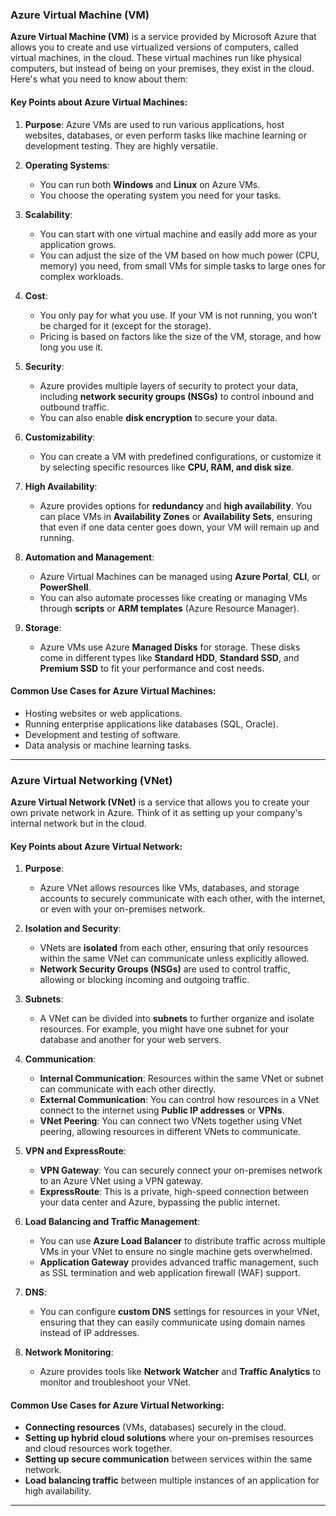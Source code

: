 ### Azure Virtual Machine (VM)

**Azure Virtual Machine (VM)** is a service provided by Microsoft Azure that allows you to create and use virtualized versions of computers, called virtual machines, in the cloud. These virtual machines run like physical computers, but instead of being on your premises, they exist in the cloud. Here's what you need to know about them:

#### Key Points about Azure Virtual Machines:
1. **Purpose**: 
   Azure VMs are used to run various applications, host websites, databases, or even perform tasks like machine learning or development testing. They are highly versatile.
   
2. **Operating Systems**:
   - You can run both **Windows** and **Linux** on Azure VMs.
   - You choose the operating system you need for your tasks.

3. **Scalability**:
   - You can start with one virtual machine and easily add more as your application grows.
   - You can adjust the size of the VM based on how much power (CPU, memory) you need, from small VMs for simple tasks to large ones for complex workloads.

4. **Cost**:
   - You only pay for what you use. If your VM is not running, you won’t be charged for it (except for the storage).
   - Pricing is based on factors like the size of the VM, storage, and how long you use it.

5. **Security**:
   - Azure provides multiple layers of security to protect your data, including **network security groups (NSGs)** to control inbound and outbound traffic.
   - You can also enable **disk encryption** to secure your data.

6. **Customizability**:
   - You can create a VM with predefined configurations, or customize it by selecting specific resources like **CPU, RAM, and disk size**.

7. **High Availability**:
   - Azure provides options for **redundancy** and **high availability**. You can place VMs in **Availability Zones** or **Availability Sets**, ensuring that even if one data center goes down, your VM will remain up and running.

8. **Automation and Management**:
   - Azure Virtual Machines can be managed using **Azure Portal**, **CLI**, or **PowerShell**.
   - You can also automate processes like creating or managing VMs through **scripts** or **ARM templates** (Azure Resource Manager).

9. **Storage**:
   - Azure VMs use Azure **Managed Disks** for storage. These disks come in different types like **Standard HDD**, **Standard SSD**, and **Premium SSD** to fit your performance and cost needs.

#### Common Use Cases for Azure Virtual Machines:
- Hosting websites or web applications.
- Running enterprise applications like databases (SQL, Oracle).
- Development and testing of software.
- Data analysis or machine learning tasks.

---

### Azure Virtual Networking (VNet)

**Azure Virtual Network (VNet)** is a service that allows you to create your own private network in Azure. Think of it as setting up your company's internal network but in the cloud.

#### Key Points about Azure Virtual Network:
1. **Purpose**:
   - Azure VNet allows resources like VMs, databases, and storage accounts to securely communicate with each other, with the internet, or even with your on-premises network.

2. **Isolation and Security**:
   - VNets are **isolated** from each other, ensuring that only resources within the same VNet can communicate unless explicitly allowed.
   - **Network Security Groups (NSGs)** are used to control traffic, allowing or blocking incoming and outgoing traffic.

3. **Subnets**:
   - A VNet can be divided into **subnets** to further organize and isolate resources. For example, you might have one subnet for your database and another for your web servers.
   
4. **Communication**:
   - **Internal Communication**: Resources within the same VNet or subnet can communicate with each other directly.
   - **External Communication**: You can control how resources in a VNet connect to the internet using **Public IP addresses** or **VPNs**.
   - **VNet Peering**: You can connect two VNets together using VNet peering, allowing resources in different VNets to communicate.
   
5. **VPN and ExpressRoute**:
   - **VPN Gateway**: You can securely connect your on-premises network to an Azure VNet using a VPN gateway.
   - **ExpressRoute**: This is a private, high-speed connection between your data center and Azure, bypassing the public internet.

6. **Load Balancing and Traffic Management**:
   - You can use **Azure Load Balancer** to distribute traffic across multiple VMs in your VNet to ensure no single machine gets overwhelmed.
   - **Application Gateway** provides advanced traffic management, such as SSL termination and web application firewall (WAF) support.

7. **DNS**:
   - You can configure **custom DNS** settings for resources in your VNet, ensuring that they can easily communicate using domain names instead of IP addresses.

8. **Network Monitoring**:
   - Azure provides tools like **Network Watcher** and **Traffic Analytics** to monitor and troubleshoot your VNet.
   
#### Common Use Cases for Azure Virtual Networking:
- **Connecting resources** (VMs, databases) securely in the cloud.
- **Setting up hybrid cloud solutions** where your on-premises resources and cloud resources work together.
- **Setting up secure communication** between services within the same network.
- **Load balancing traffic** between multiple instances of an application for high availability.

---
